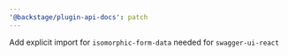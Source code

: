 ```yaml
---
'@backstage/plugin-api-docs': patch
---
```


Add explicit import for `isomorphic-form-data` needed for `swagger-ui-react`
